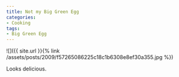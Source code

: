 ```yaml
---
title: Not my Big Green Egg
categories:
- Cooking
tags:
- Big Green Egg
---
```


![]({{ site.url }}{% link /assets/posts/2009/f57265086225c18c1b6308e8ef30a355.jpg %})
  



Looks delicious.
